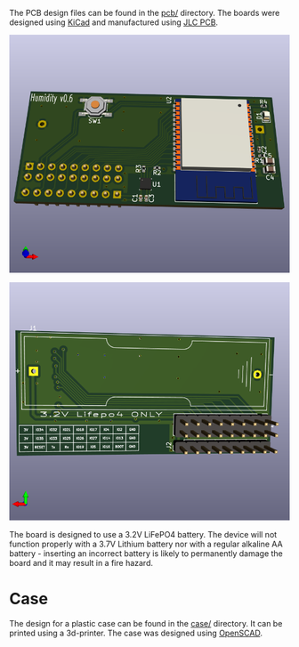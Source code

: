 The PCB design files can be found in the [pcb/](../pcb/) directory.
The boards were designed using [KiCad](https://kicad-pcb.org/) and
manufactured using [JLC PCB](https://jlcpcb.com/).

![pcb_render_front](img/pcb_render_front.png)

![pcb_render_rear](img/pcb_render_rear.png)

The board is designed to use a 3.2V LiFePO4 battery. The device will
not function properly with a 3.7V Lithium battery nor with a regular
alkaline AA battery - inserting an incorrect battery is likely to
permanently damage the board and it may result in a fire hazard.

Case
====

The design for a plastic case can be found in the [case/](../case/)
directory. It can be printed using a 3d-printer. The case was designed
using [OpenSCAD](https://www.openscad.org/).
